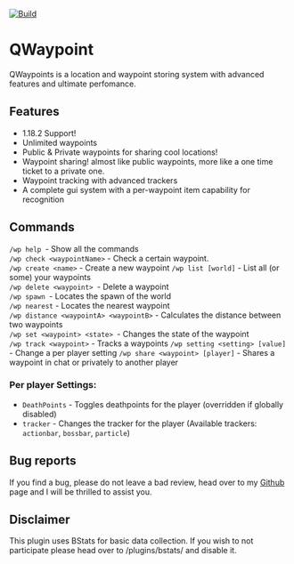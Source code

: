 [![Build](https://github.com/YarinQuapi/Waypoints/actions/workflows/maven-package.yml/badge.svg)](https://github.com/YarinQuapi/Waypoints/actions/workflows/maven-package.yml)

# QWaypoint
QWaypoints is a location and waypoint storing system with advanced features and ultimate perfomance.

## Features
* 1.18.2 Support!
* Unlimited waypoints
* Public & Private waypoints for sharing cool locations!
* Waypoint sharing! almost like public waypoints, more like a one time ticket to a private one.
* Waypoint tracking with advanced trackers
* A complete gui system with a per-waypoint item capability for recognition

## Commands
``/wp help ``- Show all the commands  
``/wp check <waypointName>`` - Check a certain waypoint.  
``/wp create <name>`` - Create a new waypoint
``/wp list [world]`` - List all (or some) your waypoints  
``/wp delete <waypoint> ``- Delete a waypoint  
``/wp spawn ``- Locates the spawn of the world  
``/wp nearest`` - Locates the nearest waypoint  
``/wp distance <waypointA> <waypointB>`` - Calculates the distance between two waypoints  
``/wp set <waypoint> <state> ``- Changes the state of the waypoint  
``/wp track <waypoint>`` - Tracks a waypoints
``/wp setting <setting> [value]`` - Change a per player setting
``/wp share <waypoint> [player]`` - Shares a waypoint in chat or privately to another player

### Per player Settings:
* ``DeathPoints`` - Toggles deathpoints for the player (overridden if globally disabled)
* ``tracker`` - Changes the tracker for the player (Available trackers: `actionbar`, `bossbar`, `particle`)

## Bug reports
If you find a bug, please do not leave a bad review, head over to my [Github](https://github.com/YarinQuapi/Waypoints/issues) page and I will be thrilled to assist you.

## Disclaimer
This plugin uses BStats for basic data collection. If you wish to not participate please head over to /plugins/bstats/ and disable it.
